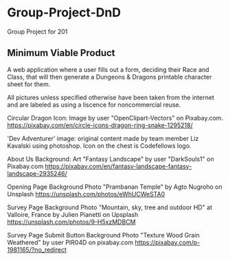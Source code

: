 # Group-Project-DnD
Group Project for 201

## Minimum Viable Product
 A web application where a user fills out a form, deciding their Race and Class, that will then generate a Dungeons & Dragons printable character sheet for them.

All pictures unless specified otherwise have been taken from the internet and are labeled as using a liscence for noncommercial reuse. 

 Circular Dragon Icon:
 Image by user "OpenClipart-Vectors" on Pixabay.com.
https://pixabay.com/en/circle-icons-dragon-ring-snake-1295218/

'Dev Adventurer' image: original content made by team member Liz Kavalski using photoshop. Icon on the chest is Codefellows logo.

About Us Background:
Art "Fantasy Landscape" by user "DarkSouls1" on Pixabay.com https://pixabay.com/en/fantasy-landscape-fantasy-landscape-2935246/


Opening Page Background
Photo "Prambanan Temple" by Agto Nugroho on Unsplash
https://unsplash.com/photos/eWhUCWeSTA0

Survey Page Background
Photo "Mountain, sky, tree and outdoor HD" at Valloire, France by Julien Pianetti on Upsplash
https://unsplash.com/photos/9-H5xzMDBCM

Survey Page Submit Button Background
Photo "Texture Wood Grain Weathered" by user PIR04D on pixabay.com
https://pixabay.com/p-1981165/?no_redirect

